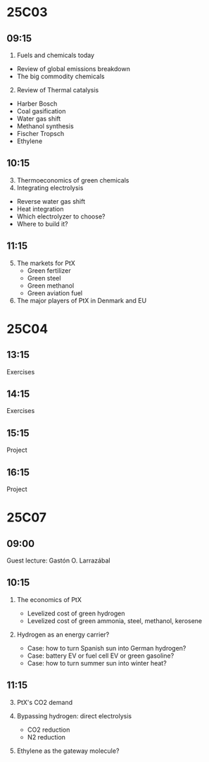 
25C03
=====

09:15
-----
1. Fuels and chemicals today
- Review of global emissions breakdown
- The big commodity chemicals
2. Review of Thermal catalysis
- Harber Bosch
- Coal gasification
- Water gas shift
- Methanol synthesis
- Fischer Tropsch
- Ethylene

10:15
-----
3. Thermoeconomics of green chemicals
4. Integrating electrolysis
- Reverse water gas shift
- Heat integration
- Which electrolyzer to choose?
- Where to build it?

11:15
-----
5. The markets for PtX
   - Green fertilizer
   - Green steel
   - Green methanol
   - Green aviation fuel
6. The major players of PtX in Denmark and EU

25C04
=====

13:15
-----
Exercises

14:15
-----
Exercises

15:15
-----
Project

16:15
-----
Project

25C07
=====

09:00
-----
Guest lecture: Gastón O. Larrazábal

10:15
-----
1. The economics of PtX
   - Levelized cost of green hydrogen
   - Levelized cost of green ammonia, steel, methanol, kerosene

2. Hydrogen as an energy carrier? 
   - Case: how to turn Spanish sun into German hydrogen?
   - Case: battery EV or fuel cell EV or green gasoline? 
   - Case: how to turn summer sun into winter heat?


11:15
-----
3. PtX's CO2 demand

4. Bypassing hydrogen: direct electrolysis
   - CO2 reduction
   - N2 reduction
5. Ethylene as the gateway molecule?

